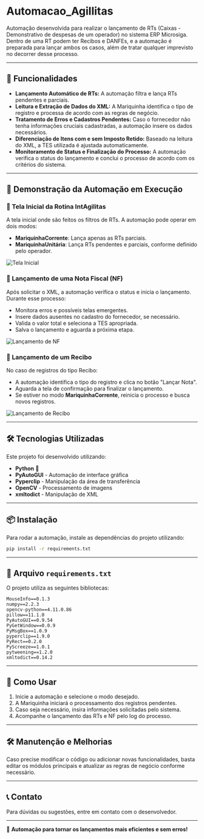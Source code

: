 # Automacao_Agillitas

Automação desenvolvida para realizar o lançamento de RTs (Caixas - Demonstrativo de despesas de um operador) no sistema ERP Microsiga. Dentro de uma RT podem ter Recibos e DANFEs, e a automação é preparada para lançar ambos os casos, além de tratar qualquer imprevisto no decorrer desse processo.

---

## 📌 Funcionalidades

- **Lançamento Automático de RTs:** A automação filtra e lança RTs pendentes e parciais.
- **Leitura e Extração de Dados do XML:** A Mariquinha identifica o tipo de registro e processa de acordo com as regras de negócio.
- **Tratamento de Erros e Cadastros Pendentes:** Caso o fornecedor não tenha informações cruciais cadastradas, a automação insere os dados necessários.
- **Diferenciação de Itens com e sem Imposto Retido:** Baseado na leitura do XML, a TES utilizada é ajustada automaticamente.
- **Monitoramento de Status e Finalização do Processo:** A automação verifica o status do lançamento e conclui o processo de acordo com os critérios do sistema.

---

## 🚀 Demonstração da Automação em Execução

### 📌 Tela Inicial da Rotina IntAgilitas

A tela inicial onde são feitos os filtros de RTs. A automação pode operar em dois modos:
- **MariquinhaCorrente**: Lança apenas as RTs parciais.
- **MariquinhaUnitária**: Lança RTs pendentes e parciais, conforme definido pelo operador.

![Tela Inicial](https://github.com/user-attachments/assets/61cbee0c-9ee4-4faa-bfd9-d7d2e25f33a6)

### 📌 Lançamento de uma Nota Fiscal (NF)

Após solicitar o XML, a automação verifica o status e inicia o lançamento. Durante esse processo:
- Monitora erros e possíveis telas emergentes.
- Insere dados ausentes no cadastro do fornecedor, se necessário.
- Valida o valor total e seleciona a TES apropriada.
- Salva o lançamento e aguarda a próxima etapa.

![Lançamento de NF](https://github.com/user-attachments/assets/17f2fb79-335c-4644-bf2e-05cfa20c291b)

### 📌 Lançamento de um Recibo

No caso de registros do tipo Recibo:
- A automação identifica o tipo do registro e clica no botão "Lançar Nota".
- Aguarda a tela de confirmação para finalizar o lançamento.
- Se estiver no modo **MariquinhaCorrente**, reinicia o processo e busca novos registros.

![Lançamento de Recibo](https://github.com/user-attachments/assets/bb157bce-15f5-4953-884c-38e555d8a2c4)

---

## 🛠 Tecnologias Utilizadas

Este projeto foi desenvolvido utilizando:

- **Python** 🐍
- **PyAutoGUI** - Automação de interface gráfica
- **Pyperclip** - Manipulação da área de transferência
- **OpenCV** - Processamento de imagens
- **xmltodict** - Manipulação de XML

---

## 📦 Instalação

Para rodar a automação, instale as dependências do projeto utilizando:

```sh
pip install -r requirements.txt
```

---

## 📝 Arquivo `requirements.txt`

O projeto utiliza as seguintes bibliotecas:

```
MouseInfo==0.1.3
numpy==2.2.3
opencv-python==4.11.0.86
pillow==11.1.0
PyAutoGUI==0.9.54
PyGetWindow==0.0.9
PyMsgBox==1.0.9
pyperclip==1.9.0
PyRect==0.2.0
PyScreeze==1.0.1
pytweening==1.2.0
xmltodict==0.14.2
```

---

## 📌 Como Usar

1. Inicie a automação e selecione o modo desejado.
2. A Mariquinha iniciará o processamento dos registros pendentes.
3. Caso seja necessário, insira informações solicitadas pelo sistema.
4. Acompanhe o lançamento das RTs e NF pelo log do processo.

---

## 🛠 Manutenção e Melhorias

Caso precise modificar o código ou adicionar novas funcionalidades, basta editar os módulos principais e atualizar as regras de negócio conforme necessário.

---

## 📞 Contato

Para dúvidas ou sugestões, entre em contato com o desenvolvedor.

---

🚀 **Automação para tornar os lançamentos mais eficientes e sem erros!**
